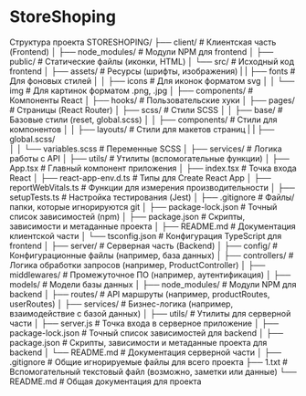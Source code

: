 # StoreShoping

Структура проекта
STORESHOPING/
├── client/                          # Клиентская часть (Frontend)
│   ├── node_modules/                # Модули NPM для frontend
│   ├── public/                      # Статические файлы (иконки, HTML)
│   └── src/                         # Исходный код frontend
│       ├── assets/                  # Ресурсы (шрифты, изображения)
|       |   ├── fonts                # Для фоновых стилей
│       │   ├── icons                # Для иконок форматом svg
│       │   └── img                  # Для картинок форматом .png, .jpg
│       ├── components/              # Компоненты React
│       ├── hooks/                   # Пользовательские хуки
│       ├── pages/                   # Страницы (React Router)
│       ├── scss/                    # Стили SCSS
│       │   ├── base/                # Базовые стили (reset, global.scss)
│       │   ├── components/          # Стили для компонентов
│       │   ├── layouts/             # Стили для макетов страниц
|       |   ├── global.scss/             
│       │   └── variables.scss       # Переменные SCSS
│       ├── services/                # Логика работы с API
│       ├── utils/                   # Утилиты (вспомогательные функции)
│       ├── App.tsx                  # Главный компонент приложения
│       ├── index.tsx                # Точка входа React
│       ├── react-app-env.d.ts       # Типы для Create React App
│       ├── reportWebVitals.ts       # Функции для измерения производительности
│       ├── setupTests.ts            # Настройка тестирования (Jest)
│   ├── .gitignore                   # Файлы/папки, которые игнорируются git
│   ├── package-lock.json            # Точный список зависимостей (npm)
│   ├── package.json                 # Скрипты, зависимости и метаданные проекта
│   ├── README.md                    # Документация клиентской части
│   └── tsconfig.json                # Конфигурация TypeScript для frontend
│
├── server/                          # Серверная часть (Backend)
│   ├── config/                      # Конфигурационные файлы (например, база данных)
│   ├── controllers/                 # Логика обработки запросов (например, ProductController)
│   ├── middlewares/                 # Промежуточное ПО (например, аутентификация)
│   ├── models/                      # Модели базы данных
│   ├── node_modules/                # Модули NPM для backend
│   ├── routes/                      # API маршруты (например, productRoutes, userRoutes)
│   ├── services/                    # Бизнес-логика (например, взаимодействие с базой данных)
│   ├── utils/                       # Утилиты для серверной части
│   ├── server.js                    # Точка входа в серверное приложение
│   ├── package-lock.json            # Точный список зависимостей для backend
│   ├── package.json                 # Скрипты, зависимости и метаданные проекта для backend
│   └── README.md                    # Документация серверной части
│
├── .gitignore                       # Общие игнорируемые файлы для всего проекта
├── 1.txt                            # Вспомогательный текстовый файл (возможно, заметки или данные)
└── README.md                        # Общая документация для проекта
